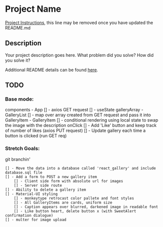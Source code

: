 # Project Name

[Project Instructions](./INSTRUCTIONS.md), this line may be removed once you have updated the README.md

## Description

Your project description goes here. What problem did you solve? How did you solve it?

Additional README details can be found [here](https://github.com/PrimeAcademy/readme-template/blob/master/README.md).

## TODO
### Base mode:

components
    - App
        [] - axios GET request
        [] - useState galleryArray
    - GalleryList
        [] - map over array created from GET request and pass it into GalleryItem
    - GalleryItem
        [] - conditional rendering using local state to swap the image with the description onClick
        [] - Add 'Like' button and keep track of number of likes (axios PUT request)
        [] - Update gallery each time a button is clicked (run GET req)

### Stretch Goals:

git branchin'

    [] - Move the data into a database called 'react_gallery' and include database.sql file
    [] - Add a form to POST a new gallery item
        [] - Client side form with absolute url for images
        [] - Server side route
    [] - Ability to delete a gallery item
    [] - Material-UI styling
        [] - monkeytype retrocast color pallete and font styles
        [] - All GalleryItems are cards, uniform size
        [] - Caption appears over blurred, darkened image in readable font
        [] - Like button heart, delete button x (with SweetAlert confirmation dialogue)
    [] - multer for image upload